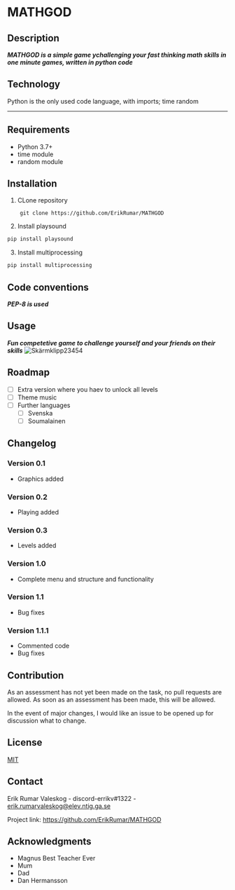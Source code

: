 MATHGOD
============================================

Description
-------------------------

***MATHGOD is a simple game ychallenging your fast thinking math skills in one minute games, written in python code***


Technology
-----------------------------------------------------------------------

Python is the only used code language, with imports; 
time
random
***


Requirements
---------------------------------

-   Python 3.7+
-   time module
-   random module

Installation
------------

1.  CLone repository

```
    git clone https://github.com/ErikRumar/MATHGOD
```

2.  Install playsound

```cmd
pip install playsound
```

3.  Install multiprocessing

```cmd
pip install multiprocessing
```

Code conventions
--------------------------------

***PEP-8 is used***

Usage
------------------------

***Fun competetive game to challenge yourself and your friends on their skills***
![Skärmklipp23454](https://user-images.githubusercontent.com/96128314/169515181-814a2c92-05b7-4cd2-93cb-646ce15bc112.PNG)

Roadmap
-----------------------------

-   [ ] Extra version where you haev to unlock all levels
-   [ ] Theme music
-   [ ] Further languages
    -   [ ] Svenska
    -   [ ] Soumalainen

Changelog
---------


### Version 0.1

-   Graphics added

### Version 0.2

-   Playing added

### Version 0.3

-   Levels added

### Version 1.0

-   Complete menu and structure and functionality

### Version 1.1

-   Bug fixes

### Version 1.1.1

-   Commented code
-   Bug fixes

Contribution
------------------------

As an assessment has not yet been made on the task, no pull requests are allowed.
As soon as an assessment has been made, this will be allowed.

In the event of major changes, I would like an issue to be opened up for discussion
what to change.

License
----------------

[MIT](https://choosealicense.com/licenses/mit/)

Contact
-----------------


Erik Rumar Valeskog - discord-errikv#1322 -
erik.rumarvaleskog@elev.ntig.ga.se

Project link: https://github.com/ErikRumar/MATHGOD

Acknowledgments
-----------------------------


-   Magnus Best Teacher Ever
-   Mum
-   Dad
-   Dan Hermansson
